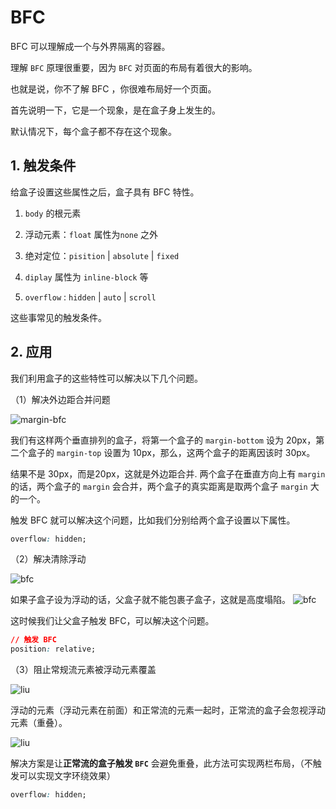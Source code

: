 # BFC

BFC 可以理解成一个与外界隔离的容器。

理解 `BFC` 原理很重要，因为 `BFC` 对页面的布局有着很大的影响。

也就是说，你不了解 BFC ，你很难布局好一个页面。

首先说明一下，它是一个现象，是在盒子身上发生的。

默认情况下，每个盒子都不存在这个现象。

## 1. 触发条件

给盒子设置这些属性之后，盒子具有 BFC 特性。

1. `body` 的根元素

2. 浮动元素：`float` 属性为`none` 之外

3. 绝对定位：`pisition`  | `absolute` | `fixed`

4. `diplay` 属性为  `inline-block` 等

5. `overflow` : `hidden` | `auto` | `scroll`

这些事常见的触发条件。

## 2. 应用

我们利用盒子的这些特性可以解决以下几个问题。

（1）解决外边距合并问题

![margin-bfc](margin-bfc.png)

我们有这样两个垂直排列的盒子，将第一个盒子的 `margin-bottom` 设为 20px，第二个盒子的 `margin-top` 设置为 10px，那么，这两个盒子的距离因该时 30px。

结果不是 30px，而是20px，这就是外边距合并.
两个盒子在垂直方向上有 `margin` 的话，两个盒子的 `margin` 会合并，两个盒子的真实距离是取两个盒子 `margin` 大的一个。

触发 BFC 就可以解决这个问题，比如我们分别给两个盒子设置以下属性。

```css
overflow: hidden;
```

（2）解决清除浮动

![bfc](margin-ta.png)

如果子盒子设为浮动的话，父盒子就不能包裹子盒子，这就是高度塌陷。
![bfc](margin-fix.png)

这时候我们让父盒子触发 BFC，可以解决这个问题。

```css
// 触发 BFC
position: relative;
```

（3）阻止常规流元素被浮动元素覆盖

![liu](liu.png)

浮动的元素（浮动元素在前面）和正常流的元素一起时，正常流的盒子会忽视浮动元素（重叠）。

![liu](float-liu.png)

解决方案是让**正常流的盒子触发 `BFC`** 会避免重叠，此方法可实现两栏布局，（不触发可以实现文字环绕效果）

```css
overflow: hidden;
```

<comment-comment/> 
